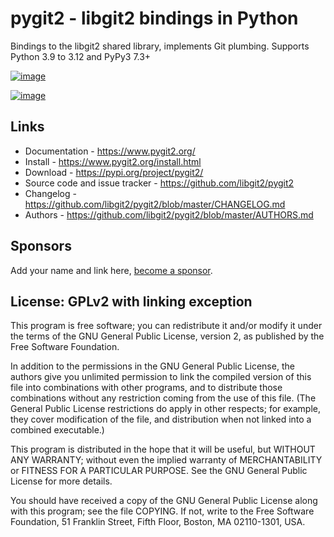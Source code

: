 # pygit2 - libgit2 bindings in Python

Bindings to the libgit2 shared library, implements Git plumbing.
Supports Python 3.9 to 3.12 and PyPy3 7.3+

[![image](https://github.com/libgit2/pygit2/actions/workflows/tests.yml/badge.svg)](https://github.com/libgit2/pygit2/actions/workflows/tests.yml)

[![image](https://ci.appveyor.com/api/projects/status/edmwc0dctk5nacx0/branch/master?svg=true)](https://ci.appveyor.com/project/jdavid/pygit2/branch/master)

## Links

-   Documentation - <https://www.pygit2.org/>
-   Install - <https://www.pygit2.org/install.html>
-   Download - <https://pypi.org/project/pygit2/>
-   Source code and issue tracker - <https://github.com/libgit2/pygit2>
-   Changelog - <https://github.com/libgit2/pygit2/blob/master/CHANGELOG.md>
-   Authors - <https://github.com/libgit2/pygit2/blob/master/AUTHORS.md>

## Sponsors

Add your name and link here, [become a
sponsor](https://github.com/sponsors/jdavid).

## License: GPLv2 with linking exception

This program is free software; you can redistribute it and/or modify it
under the terms of the GNU General Public License, version 2, as
published by the Free Software Foundation.

In addition to the permissions in the GNU General Public License, the
authors give you unlimited permission to link the compiled version of
this file into combinations with other programs, and to distribute those
combinations without any restriction coming from the use of this file.
(The General Public License restrictions do apply in other respects; for
example, they cover modification of the file, and distribution when not
linked into a combined executable.)

This program is distributed in the hope that it will be useful, but
WITHOUT ANY WARRANTY; without even the implied warranty of
MERCHANTABILITY or FITNESS FOR A PARTICULAR PURPOSE. See the GNU General
Public License for more details.

You should have received a copy of the GNU General Public License along
with this program; see the file COPYING. If not, write to the Free
Software Foundation, 51 Franklin Street, Fifth Floor, Boston, MA
02110-1301, USA.
